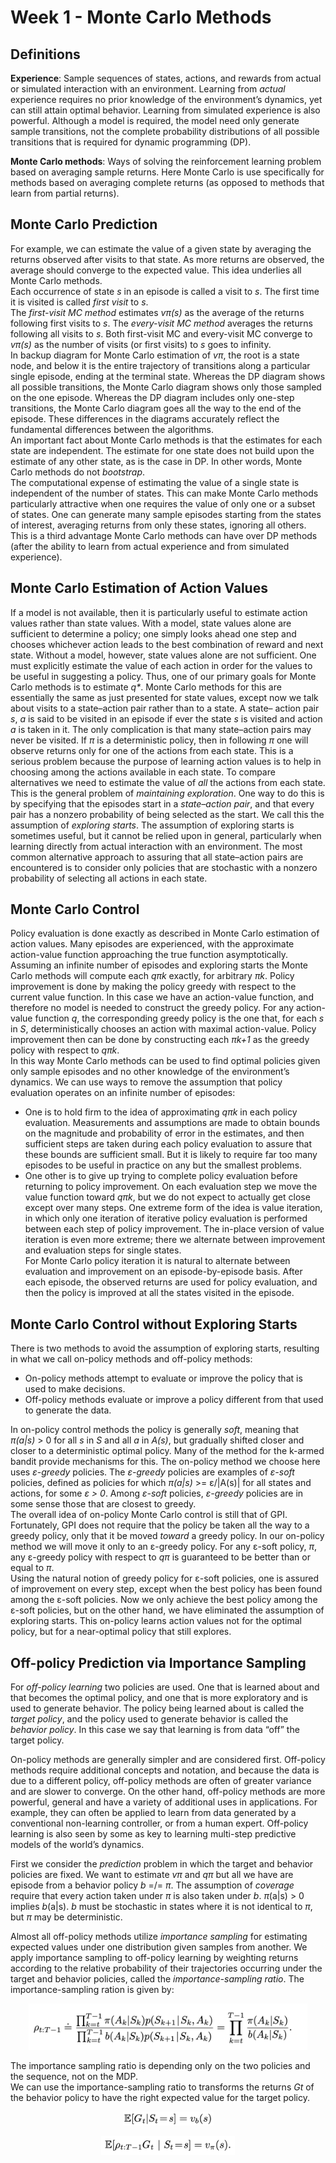 # Week 1 - Monte Carlo Methods

## Definitions

**Experience**: Sample sequences of states, actions, and rewards from actual or
simulated interaction with an environment. Learning from *actual* experience
requires no prior knowledge of the environment’s dynamics, yet can still attain
optimal behavior. Learning from simulated experience is also powerful. Although
a model is required, the model need only generate sample transitions, not the
complete probability distributions of all possible transitions that is required
for dynamic programming (DP).

**Monte Carlo methods**: Ways of solving the reinforcement learning problem
based on averaging sample returns. Here Monte Carlo is use specifically for
methods based on averaging complete returns (as opposed to methods that learn
from partial returns).

## Monte Carlo Prediction

For example, we can estimate the value of a given state by averaging the
returns observed after visits to that state. As more returns are observed, the
average should converge to the expected value. This idea underlies all Monte
Carlo methods.  
Each occurrence of state *s* in an episode is called a visit to *s*. The first
time it is visited is called *first visit* to *s*.  
The *first-visit MC method* estimates *vπ(s)* as the average of the returns
following first visits to *s*. The *every-visit MC method* averages the returns
following all visits to *s*. Both first-visit MC and every-visit MC converge to
*vπ(s)* as the number of visits (or first visits) to *s* goes to infinity.  
In backup diagram for Monte Carlo estimation of *vπ*, the root is a state node,
and below it is the entire trajectory of transitions along a particular single
episode, ending at the terminal state. Whereas the DP diagram shows all
possible transitions, the Monte Carlo diagram shows only those sampled on the
one episode. Whereas the DP diagram includes only one-step transitions, the
Monte Carlo diagram goes all the way to the end of the episode. These
differences in the diagrams accurately reflect the fundamental differences
between the algorithms.  
An important fact about Monte Carlo methods is that the estimates for each
state are independent. The estimate for one state does not build upon the
estimate of any other state, as is the case in DP. In other words, Monte Carlo
methods do not *bootstrap*.  
The computational expense of estimating the value of a single state is
independent of the number of states. This can make Monte Carlo methods
particularly attractive when one requires the value of only one or a subset of
states. One can generate many sample episodes starting from the states of
interest, averaging returns from only these states, ignoring all others. This
is a third advantage Monte Carlo methods can have over DP methods (after the
ability to learn from actual experience and from simulated experience).

## Monte Carlo Estimation of Action Values

If a model is not available, then it is particularly useful to estimate action
values rather than state values. With a model, state values alone are
sufficient to determine a policy; one simply looks ahead one step and chooses
whichever action leads to the best combination of reward and next state.
Without a model, however, state values alone are not sufficient. One must
explicitly estimate the value of each action in order for the values to be
useful in suggesting a policy. Thus, one of our primary goals for Monte Carlo
methods is to estimate *q\**. Monte Carlo methods for this are essentially the
same as just presented for state values, except now we talk about visits to a
state–action pair rather than to a state. A state– action pair *s*, *a* is said
to be visited in an episode if ever the state *s* is visited and action *a* is
taken in it. The only complication is that many state–action pairs may never be
visited. If *π* is a deterministic policy, then in following *π* one will
observe returns only for one of the actions from each state. This is a serious
problem because the purpose of learning action values is to help in choosing
among the actions available in each state. To compare alternatives we need to
estimate the value of *all* the actions from each state.  
This is the general problem of *maintaining exploration*. One way to do this is
by specifying that the episodes start in a *state–action pair*, and that every
pair has a nonzero probability of being selected as the start. We call this the
assumption of *exploring starts*. The assumption of exploring starts is
sometimes useful, but it cannot be relied upon in general, particularly when
learning directly from actual interaction with an environment. The most common
alternative approach to assuring that all state–action pairs are encountered is
to consider only policies that are stochastic with a nonzero probability of
selecting all actions in each state.

## Monte Carlo Control

Policy evaluation is done exactly as described in Monte Carlo estimation of
action values. Many episodes are experienced, with the approximate action-value
function approaching the true function asymptotically. Assuming an infinite
number of episodes and exploring starts the Monte Carlo methods will compute
each *qπk* exactly, for arbitrary *πk*.
Policy improvement is done by making the policy greedy with respect to the
current value function. In this case we have an action-value function, and
therefore no model is needed to construct the greedy policy. For any
action-value function *q*, the corresponding greedy policy is the one that, for
each *s* in *S*, deterministically chooses an action with maximal action-value.
Policy improvement then can be done by constructing each *πk+1* as the greedy
policy with respect to *qπk*.  
In this way Monte Carlo methods can be used to find optimal policies given only
sample episodes and no other knowledge of the environment’s dynamics.
We can use ways to remove the assumption that policy evaluation operates on an
infinite number of episodes:  
+ One is to hold firm to the idea of approximating *qπk* in
each policy evaluation. Measurements and assumptions are made to obtain bounds
on the magnitude and probability of error in the estimates, and then sufficient
steps are taken during each policy evaluation to assure that these bounds are
sufficient small. But it is likely to require far too many episodes to be useful
in practice on any but the smallest problems.
+ One other is to give up trying to complete policy evaluation before returning
to policy improvement. On each evaluation step we move the value function
toward *qπk*, but we do not expect to actually get close except over many
steps. One extreme form of the idea is value iteration, in which only one
iteration of iterative policy evaluation is performed between each step of
policy improvement. The in-place version of value iteration is even more
extreme; there we alternate between improvement and evaluation steps for single
states.  
For Monte Carlo policy iteration it is natural to alternate between evaluation
and improvement on an episode-by-episode basis. After each episode, the
observed returns are used for policy evaluation, and then the policy is
improved at all the states visited in the episode.

## Monte Carlo Control without Exploring Starts

There is two methods to avoid the assumption of exploring starts, resulting in
what we call on-policy methods and off-policy methods:
+ On-policy methods attempt to evaluate or improve the policy that is used to
make decisions.
+ Off-policy methods evaluate or improve a policy different from that used to
generate the data.  

In on-policy control methods the policy is generally *soft*, meaning that
*π(a|s)* > 0 for all *s* in *S* and all *a* in *A(s)*, but gradually shifted
closer and closer to a deterministic optimal policy. Many of the method for the
k-armed bandit provide mechanisms for this. The on-policy method we choose here
uses *ε-greedy* policies. The *ε-greedy* policies are examples of *ε-soft*
policies, defined as policies for which *π(a|s)* >= ε/|A(s)| for all states
and actions, for some *ε > 0*. Among *ε-soft* policies, *ε-greedy* policies are
in some sense those that are closest to greedy.  
The overall idea of on-policy Monte Carlo control is still that of GPI.
Fortunately, GPI does not require that the policy be taken all the way to a
greedy policy, only that it be moved *toward* a greedy policy. In our on-policy
method we will move it only to an ε-greedy policy. For any ε-soft policy, *π*,
any ε-greedy policy with respect to *qπ* is guaranteed to be better than or
equal to *π*.  
Using the natural notion of greedy policy for ε-soft policies, one is assured of
improvement on every step, except when the best policy has been found among the
ε-soft policies. Now we only achieve the best policy among the ε-soft policies,
but on the other hand, we have eliminated the assumption of exploring starts.
This on-policy learns action values not for the optimal policy, but for a
near-optimal policy that still explores.  

## Off-policy Prediction via Importance Sampling

For *off-policy learning* two policies are used. One that is learned about and
that becomes the optimal policy, and one that is more exploratory and is used
to generate behavior. The policy being learned about is called the *target
policy*, and the policy used to generate behavior is called the *behavior
policy*. In this case we say that learning is from data “off” the target policy.

On-policy methods are generally simpler and are considered first. Off-policy
methods require additional concepts and notation, and because the data is due
to a different policy, off-policy methods are often of greater variance and are
slower to converge. On the other hand, off-policy methods are more powerful,
general and have a variety of additional uses in applications. For example,
they can often be applied to learn from data generated by a conventional
non-learning controller, or from a human expert. Off-policy learning is also
seen by some as key to learning multi-step predictive models of the world’s
dynamics.

First we consider the *prediction* problem in which the target and behavior
policies are fixed. We want to estimate *vπ* and *qπ* but all we have are
episode from a behavior policy *b* =/= *π*. The assumption of *coverage*
require that every action taken under *π* is also taken under *b*. *π*(a|s) > 0
implies *b*(a|s). *b* must be stochastic in states where it is not identical to
*π*, but *π* may be deterministic.

Almost all off-policy methods utilize *importance sampling* for estimating
expected values under one distribution given samples from another. We apply
importance sampling to off-policy learning by weighting returns according to the
relative probability of their trajectories occurring under the target and
behavior policies, called the *importance-sampling ratio*. The
importance-sampling ration is given by:

<p align="center">
<img
src="https://github.com/vdouet/Reinforcement-Learning/blob/master/Reinforcement%20Learning%20Specialization%20-%20Alberta%20University%20/Images/importancesamplingratio.png"
alt="Update rule" title="Update rule" width="446" height="74" />
</p>

The importance sampling ratio is depending only on the two policies and the
sequence, not on the MDP.  
We can use the importance-sampling ratio to transforms the returns *Gt* of the
behavior policy to have the right expected value for the target policy.

<p align="center">
<img
src="https://github.com/vdouet/Reinforcement-Learning/blob/master/Reinforcement%20Learning%20Specialization%20-%20Alberta%20University%20/Images/Gtb.png"
alt="Update rule" title="Update rule" width="145" height="22" />
</p>
<p align="center">
<img
src="https://github.com/vdouet/Reinforcement-Learning/blob/master/Reinforcement%20Learning%20Specialization%20-%20Alberta%20University%20/Images/Gtratiopi.png"
alt="Update rule" title="Update rule" width="214" height="30" />
</p>
